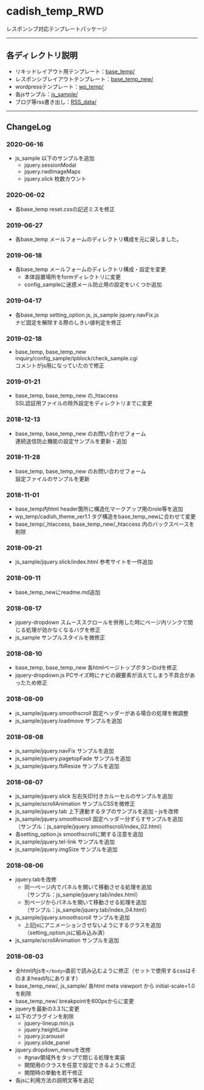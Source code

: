 # cadish_temp_RWD

レスポンシブ対応テンプレートパッケージ

* * *

## 各ディレクトリ説明

-   リキッドレイアウト用テンプレート：[base_temp/](base_temp/)
-   レスポンシブレイアウトテンプレート：[base_temp_new/](base_temp_new/)
-   wordpressテンプレート：[wp_temp/](wp_temp/)
-   各jsサンプル：[js_sample/](js_sample/)
-   ブログ等rss書き出し：[RSS_data/](RSS_data/)

* * *

## ChangeLog

### 2020-06-16

-   js_sample 以下のサンプルを追加<br>
    -   jquery.sessionModal
    -   jquery.rwdImageMaps
    -   jquery.slick 枚数カウント

### 2020-06-02

-   各base_temp reset.cssの記述ミスを修正

### 2019-06-27

-   各base_temp メールフォームのディレクトリ構成を元に戻しました。

### 2019-06-18

-   各base_temp メールフォームのディレクトリ構成・設定を変更
    -   本体設置場所をformディレクトリに変更
    -   config_sampleに迷惑メール防止用の設定をいくつか追加

### 2019-04-17

-   各base_temp setting_option.js, js_sample jquery.navFix.js<br>
    ナビ固定を解除する際のしきい値判定を修正

### 2019-02-18

-   base_temp, base_temp_new<br>
    inquiry/config_sample/ipblock/check_sample.cgi<br>
    コメントがjs用になっていたので修正

### 2019-01-21

-   base_temp, base_temp_new の\_htaccess<br>
    SSL認証用ファイルの除外設定をディレクトリまでに変更

### 2018-12-13

-   base_temp, base_temp_new のお問い合わせフォーム<br>
    連続送信防止機能の設定サンプルを更新・追加

### 2018-11-28

-   base_temp, base_temp_new のお問い合わせフォーム<br>
    設定ファイルのサンプルを更新

### 2018-11-01

-   base_temp内html header箇所に構造化マークアップ用のrole等を追加
-   wp_temp/cadish_theme_ver1.1 タグ構造をbase_temp_newに合わせて変更
-   base_temp/\_htaccess, base_temp_new/\_htaccess 内のバックスペースを削除

### 2018-09-21

-   js_sample/jquery.slick/index.html 参考サイトを一件追加

### 2018-09-11

-   base_temp_newにreadme.md追加

### 2018-08-17

-   jquery-dropdown スムーススクロールを併用した時にページ内リンクで閉じる処理が効かなくなるバグを修正
-   js_sample サンプルスタイルを微修正

### 2018-08-10

-   base_temp, base_temp_new 各htmlページトップボタンのidを修正
-   jquery-dropdown.js PCサイズ時にナビの親要素が消えてしまう不具合があったため修正

### 2018-08-09

-   js_sample/jquery.smoothscroll 固定ヘッダーがある場合の処理を微調整
-   js_sample/jquery.loadmove サンプルを追加

### 2018-08-08

-   js_sample/jquery.navFix サンプルを追加
-   js_sample/jquery.pagetopFade サンプルを追加
-   js_sample/jquery.fbResize サンプルを追加

### 2018-08-07

-   js_sample/jquery.slick 左右矢印付きカルーセルのサンプルを追加
-   js_sample/scrollAnimation サンプルCSSを微修正
-   js_sample/jquery.tab 上下連動するタブのサンプルを追加・jsを改修
-   js_sample/jquery.smoothscroll 固定ヘッダー分ずらすサンプルを追加<br>
    （サンプル：js_sample/jquery.smoothscroll/index_02.html）
-   各setting_option.js smoothscrollに関する注意を追加
-   js_sample/jquery.tel-link サンプルを追加
-   js_sample/jquery.imgSize サンプルを追加

### 2018-08-06

-   jquery.tabを改修
    -   同一ページ内でパネルを開いて移動させる処理を追加<br>
        （サンプル：js_sample/jquery.tab/index.html）
    -   別ページからパネルを開いて移動させる処理を追加<br>
        （サンプル：js_sample/jquery.tab/index_04.html）
-   js_sample/jquery.smoothscroll サンプルを追加
    -   上記jsにアニメーションさせないようにするクラスを追加（setting_option.jsに組み込み済）
-   js_sample/scrollAnimation サンプルを追加

### 2018-08-03

-   全html内jsを`</body>`直前で読み込むように修正（セットで使用するcssはそのままhead内にあります）
-   base_temp_new/, js_sample/ 各html meta viewport から initial-scale=1.0 を削除
-   base_temp_new/ breakpointを600pxからに変更
-   jqueryを最新の3.3.1に変更
-   以下のプラグインを削除
    -   jquery-lineup.min.js
    -   jquery.heightLine
    -   jquery.jcarousel
    -   jquery.slide_panel
-   jquery.dropdown_menuを改修
    -   \#gnav領域外をタップで閉じる処理を実装
    -   開閉用のクラスを任意で設定できるように修正
    -   開閉時の挙動を若干修正
-   各jsに利用方法の説明文等を追記
